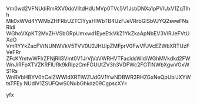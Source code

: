 Vm0wd2VFNUdiRmRXV0doVlltdHdUMVp0TVc5V1JsbDNXa1pPVlUxV1ZqTlhh
Mk0xWVd4YWMxZHFRbUZTClYyaHlWbTB4UzFJeVRrbGlSbVJYQ2sweFNsRldi
WGhoVXpKT2MxZHVSbGRpUmxwd1EyeEtkVkZ1YkZkaApNbEV3VlRJeFVtUXdO
VmRYYkZacFVtNUNWVkV5TVV0U2JHUlpZMFprV0FwVFJVcEZWbXRTUzFVeFRr
ZFcKYmtwWFlrZFNjRll3Vmt0V1JrVjVaVWRHVTFacldsWldiWGhMVkdkd2FW
WnJiRFpXTVZKRFlURk9kRlpzCmFGUUtZV3h3VDFWc2FGTlNWbXgwVGxWS1Rs
WnRVbHBYV0hCelZWWldXRTlWZUdGV1YwNDBWR3RHZGxNeQpUblJXYWtsTFEy
NUdlV1ZSUFQwS0NubGhkdz09CgpscXY=

yfx